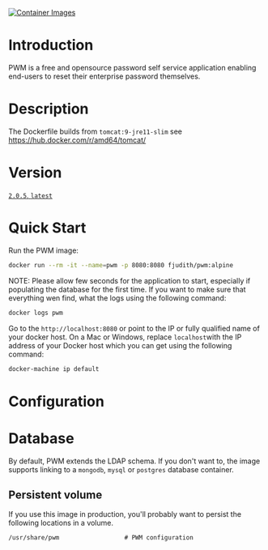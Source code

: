 [![Container Images](https://github.com/fjudith/docker-pwm/actions/workflows/build-push-oci.yml/badge.svg)](https://github.com/fjudith/docker-pwm/actions/workflows/build-push-oci.yml)

# Introduction

PWM is a free and opensource password self service application enabling end-users to reset their enterprise password themselves.


# Description

The Dockerfile builds from `tomcat:9-jre11-slim` see <https://hub.docker.com/r/amd64/tomcat/>

# Version

[`2.0.5`, `latest`](https://github.com/pwm-project/pwm/tree/v2_0_5)

# Quick Start 

Run the PWM image:

```bash
docker run --rm -it --name=pwm -p 8080:8080 fjudith/pwm:alpine
```

NOTE: Please allow few seconds for the application to start, especially if populating the database for the first time.
If you want to make sure that everything wen find, what the logs using the following command:

```bash
docker logs pwm
```

Go to the `http://localhost:8080` or point to the IP or fully qualified name of your docker host. On a Mac or Windows, replace `localhost`with the IP address of your Docker host which you can get using the following command:

```bash
docker-machine ip default
```

# Configuration

# Database

By default, PWM extends the LDAP schema. If you don't want to, the image supports linking to a `mongodb`, `mysql` or `postgres` database container.


## Persistent volume

If you use this image in production, you'll probably want to persist the following locations in a volume.

```text
/usr/share/pwm                  # PWM configuration
```
